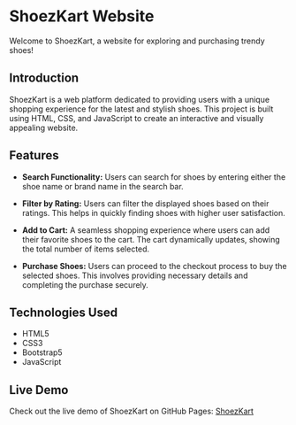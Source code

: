 # ShoezKart Website

Welcome to ShoezKart, a website for exploring and purchasing trendy shoes!

## Introduction

ShoezKart is a web platform dedicated to providing users with a unique shopping experience for the latest and stylish shoes. This project is built using HTML, CSS, and JavaScript to create an interactive and visually appealing website.

## Features

- **Search Functionality:** Users can search for shoes by entering either the shoe name or brand name in the search bar. 

- **Filter by Rating:** Users can filter the displayed shoes based on their ratings. This helps in quickly finding shoes with higher user satisfaction.

- **Add to Cart:** A seamless shopping experience where users can add their favorite shoes to the cart. The cart dynamically updates, showing the total number of items selected.

- **Purchase Shoes:** Users can proceed to the checkout process to buy the selected shoes. This involves providing necessary details and completing the purchase securely.

## Technologies Used

- HTML5
- CSS3
- Bootstrap5
- JavaScript

## Live Demo

Check out the live demo of ShoezKart on GitHub Pages: [ShoezKart](https://shivaraj2003.github.io/ShoesKart/)
